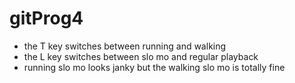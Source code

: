 # gitProg4

- the T key switches between running and walking
- the L key switches between slo mo and regular playback
- running slo mo looks janky but the walking slo mo is totally fine